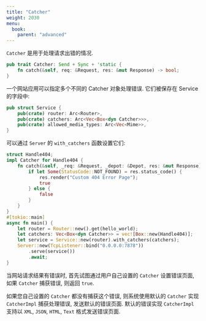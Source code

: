 ```yaml
---
title: "Catcher"
weight: 2030
menu:
  book:
    parent: "advanced"
---
```


```Catcher``` 是用于处理请求出错的情况.

```rust
pub trait Catcher: Send + Sync + 'static {
    fn catch(&self, req: &Request, res: &mut Response) -> bool;
}
```

一个网站应用可以指定多个不同的 Catcher 对象处理错误. 它们被保存在 Service 的字段中:

```rust
pub struct Service {
    pub(crate) router: Arc<Router>,
    pub(crate) catchers: Arc<Vec<Box<dyn Catcher>>>,
    pub(crate) allowed_media_types: Arc<Vec<Mime>>,
}
```

可以通过 ```Server``` 的 ```with_catchers``` 函数设置它们:

```rust
struct Handle404;
impl Catcher for Handle404 {
    fn catch(&self, _req: &Request, _depot: &Depot, res: &mut Response) -> bool {
        if let Some(StatusCode::NOT_FOUND) = res.status_code() {
            res.render("Custom 404 Error Page");
            true
        } else {
            false
        }
    }
}
#[tokio::main]
async fn main() {
    let router = Router::new().get(hello_world);
    let catchers: Vec<Box<dyn Catcher>> = vec![Box::new(Handle404)];
    let service = Service::new(router).with_catchers(catchers);
    Server::new(TcpListener::bind("0.0.0.0:7878"))
        .serve(service())
        .await;
}
```

当网站请求结果有错误时, 首先试图通过用户自己设置的 ```Catcher``` 设置错误页面, 如果 ```Catcher``` 捕获错误, 则返回 ```true```. 

如果您自己设置的 ```Catcher``` 都没有捕获这个错误, 则系统使用默认的 ```Catcher``` 实现 ```CatcherImpl``` 捕获处理错误, 发送默认的错误页面. 默认的错误实现 ```CatcherImpl``` 支持以 ```XML```, ```JSON```, ```HTML```, ```Text``` 格式发送错误页面.